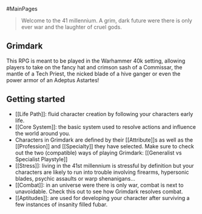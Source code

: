 #MainPages 
> Welcome to the 41 millennium. A grim, dark future were there is only ever war and the laughter of cruel gods.

## Grimdark
This RPG is meant to be played in the Warhammer 40k setting, allowing players to take on the fancy hat and crimson sash of a Commissar, the mantle of a Tech Priest, the nicked blade of a hive ganger or even the power armor of an Adeptus Astartes!

## Getting started
* [[Life Path]]: fluid character creation by following your characters early life.
* [[Core System]]: the basic system used to resolve actions and influence the world around you.
* Characters in Grimdark are defined by their [[Attribute]]s as well as the [[Profession]] and [[Specialty]] they have selected. Make sure to check out the two (compatible) ways of playing Grimdark: [[Generalist vs Specialist Playstyle]]
* [[Stress]]: living in the 41st millennium is stressful by definition but your characters are likely to run into trouble involving firearms, hypersonic blades, psychic assaults or warp shenanigans...
* [[Combat]]: in an universe were there is only war, combat is next to unavoidable. Check this out to see how Grimdark resolves combat.
* [[Aptitudes]]: are used for developing your character after surviving a few instances of insanity filled fubar.
